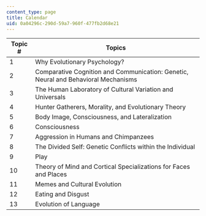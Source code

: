 ```yaml
---
content_type: page
title: Calendar
uid: 0a04296c-290d-59a7-960f-477fb2d68e21
---
```


| Topic # | Topics |
| --- | --- |
| 1 | Why Evolutionary Psychology? |
| 2 | Comparative Cognition and Communication: Genetic, Neural and Behavioral Mechanisms |
| 3 | The Human Laboratory of Cultural Variation and Universals |
| 4 | Hunter Gatherers, Morality, and Evolutionary Theory |
| 5 | Body Image, Consciousness, and Lateralization |
| 6 | Consciousness |
| 7 | Aggression in Humans and Chimpanzees |
| 8 | The Divided Self: Genetic Conflicts within the Individual |
| 9 | Play |
| 10 | Theory of Mind and Cortical Specializations for Faces and Places |
| 11 | Memes and Cultural Evolution |
| 12 | Eating and Disgust |
| 13 | Evolution of Language
